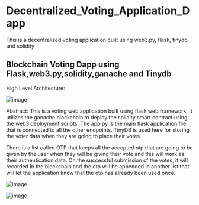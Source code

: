 # Decentralized_Voting_Application_Dapp
This is a decentralized voting application built using web3.py, flask, tinydb and solidity

## Blockchain Voting Dapp using Flask,web3.py,solidity,ganache and Tinydb

High Level Architecture:

![image](https://github.com/shaikat010/Decentralized_Voting_Application_Dapp/assets/68814937/a889818f-637a-48e0-b8fe-0a9ab83d9580)

Abstract:
This is a voting web application built using flask web framework. It utilizes the ganache blockchain to deploy the solidity smart contract using the web3 deployment scripts. The app.py is the main flask application file that is connected to all the other endpoints. TinyDB is used here for storing the voter data when they are going to place their votes. 

There is a list called OTP that keeps all the accepted otp that are going to be given by the user when they will be giving their vote and this will work as their authentication data. On the successful submission of the votes, it will recorded in the blockchain and the otp will be appended in another list that will let the application know that the otp has already been used once. 


![image](https://github.com/shaikat010/Decentralized_Voting_Application_Dapp/assets/68814937/fdaba27e-9c6d-4ce9-b7ec-d83df07451b6)

![image](https://github.com/shaikat010/Decentralized_Voting_Application_Dapp/assets/68814937/52857e9a-7383-4dc5-98c3-02dd9dc0a7dd)
